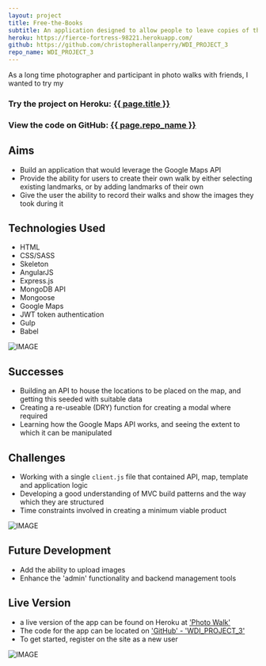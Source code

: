 ```yaml
---
layout: project
title: Free-the-Books
subtitle: An application designed to allow people to leave copies of their books in public spaces, for others to find, then use our app to record its discovery, eventually leaving it in another location for someone new to find and perpetuate the books’ journey.
heroku: https://fierce-fortress-98221.herokuapp.com/
github: https://github.com/christopherallanperry/WDI_PROJECT_3
repo_name: WDI_PROJECT_3
---
```


As a long time photographer and participant in photo walks with friends, I wanted to try my

<h3>Try the project on Heroku: <a href="{{ page.heroku }}">{{ page.title }}</a></h3>
<h3>View the code on GitHub: <a href="{{ page.github }}">{{ page.repo_name }}</a></h3>

## Aims
- Build an application that would leverage the Google Maps API
- Provide the ability for users to create their own walk by either selecting existing landmarks, or by adding landmarks of their own
- Give the user the ability to record their walks and show the images they took during it

## Technologies Used
- HTML
- CSS/SASS
- Skeleton
- AngularJS
- Express.js
- MongoDB API
- Mongoose
- Google Maps
- JWT token authentication
- Gulp
- Babel

![IMAGE]()

## Successes
- Building an API to house the locations to be placed on the map, and getting this seeded with suitable data
- Creating a re-useable (DRY) function for creating a modal where required
- Learning how the Google Maps API works, and seeing the extent to which it can be manipulated


## Challenges
- Working with a single `client.js` file that contained API, map, template and application logic
- Developing a good understanding of MVC build patterns and the way which they are structured
- Time constraints involved in creating a minimum viable product


![IMAGE]()

## Future Development
- Add the ability to upload images
- Enhance the 'admin' functionality and backend management tools


## Live Version
- a live version of the app can be found on Heroku at ['Photo Walk'](https://fierce-fortress-98221.herokuapp.com/)
- The code for the app can be located on ['GitHub' - 'WDI_PROJECT_3'](https://github.com/christopherallanperry/WDI_PROJECT_3)
- To get started, register on the site as a new user

![IMAGE]()
